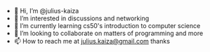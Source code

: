 - 👋 Hi, I’m @julius-kaiza
- 👀 I’m interested in discussions and networking
- 🌱 I’m currently learning cs50's introduction to computer science
- 💞️ I’m looking to collaborate on matters of programming and more
- 📫 How to reach me at julius.kaiza@gmail.com
thanks
